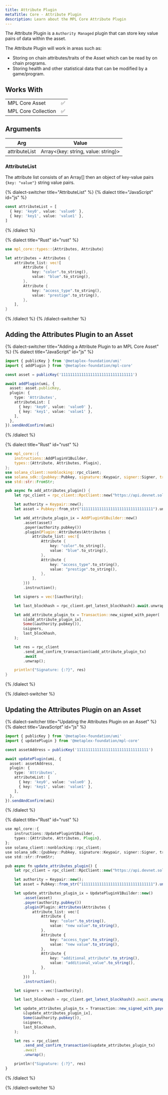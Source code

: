 ```yaml
---
title: Attribute Plugin
metaTitle: Core - Attribute Plugin
description: Learn about the MPL Core Attribute Plugin
---
```


The Attribute Plugin is a `Authority Managed` plugin that can store key value pairs of data within the asset.

The Attribute Plugin will work in areas such as:

- Storing on chain attributes/traits of the Asset which can be read by on chain programs.
- Storing health and other statistical data that can be modified by a game/program.

## Works With

|                     |     |
| ------------------- | --- |
| MPL Core Asset      | ✅  |
| MPL Core Collection | ✅  |

## Arguments

| Arg           | Value                               |
| ------------- | ----------------------------------- |
| attributeList | Array<{key: string, value: string}> |

### AttributeList

The attribute list consists of an Array[] then an object of key-value pairs `{key: "value"}` string value pairs.

{% dialect-switcher title="AttributeList" %}
{% dialect title="JavaScript" id="js" %}

```ts
const attributeList = [
  { key: 'key0', value: 'value0' },
  { key: 'key1', value: 'value1' },
]
```

{% /dialect %}

{% dialect title="Rust" id="rust" %}

```rust
use mpl_core::types::{Attributes, Attribute}

let attributes = Attributes {
    attribute_list: vec![
        Attribute {
            key: "color".to_string(),
            value: "blue".to_string(),
        },
        Attribute {
            key: "access_type".to_string(),
            value: "prestige".to_string(),
        },
    ],
}
```

{% /dialect %}
{% /dialect-switcher %}

## Adding the Attributes Plugin to an Asset

{% dialect-switcher title="Adding a Attribute Plugin to an MPL Core Asset" %}
{% dialect title="JavaScript" id="js" %}

```ts
import { publicKey } from '@metaplex-foundation/umi'
import { addPlugin } from '@metaplex-foundation/mpl-core'

const asset = publicKey('11111111111111111111111111111111')

await addPlugin(umi, {
  asset: asset.publicKey,
  plugin: {
    type: 'Attributes',
    attributeList: [
      { key: 'key0', value: 'value0' },
      { key: 'key1', value: 'value1' },
    ],
  },
}).sendAndConfirm(umi)
```

{% /dialect %}

{% dialect title="Rust" id="rust" %}

```rust
use mpl_core::{
    instructions::AddPluginV1Builder,
    types::{Attribute, Attributes, Plugin},
};
use solana_client::nonblocking::rpc_client;
use solana_sdk::{pubkey::Pubkey, signature::Keypair, signer::Signer, transaction::Transaction};
use std::str::FromStr;

pub async fn add_attributes_plugin() {
    let rpc_client = rpc_client::RpcClient::new("https://api.devnet.solana.com".to_string());

    let authority = Keypair::new();
    let asset = Pubkey::from_str("11111111111111111111111111111111").unwrap();

    let add_attribute_plugin_ix = AddPluginV1Builder::new()
        .asset(asset)
        .payer(authority.pubkey())
        .plugin(Plugin::Attributes(Attributes {
            attribute_list: vec![
                Attribute {
                    key: "color".to_string(),
                    value: "blue".to_string(),
                },
                Attribute {
                    key: "access_type".to_string(),
                    value: "prestige".to_string(),
                },
            ],
        }))
        .instruction();

    let signers = vec![&authority];

    let last_blockhash = rpc_client.get_latest_blockhash().await.unwrap();

    let add_attribute_plugin_tx = Transaction::new_signed_with_payer(
        &[add_attribute_plugin_ix],
        Some(&authority.pubkey()),
        &signers,
        last_blockhash,
    );

    let res = rpc_client
        .send_and_confirm_transaction(&add_attribute_plugin_tx)
        .await
        .unwrap();

    println!("Signature: {:?}", res)
}
```

{% /dialect %}

{% /dialect-switcher %}

## Updating the Attributes Plugin on an Asset

{% dialect-switcher title="Updating the Attributes Plugin on an Asset" %}
{% dialect title="JavaScript" id="js" %}

```ts
import { publicKey } from '@metaplex-foundation/umi'
import { updatePlugin } from '@metaplex-foundation/mpl-core'

const assetAddress = publicKey('11111111111111111111111111111111')

await updatePlugin(umi, {
  asset: assetAddress,
  plugin: {
    type: 'Attributes',
    attributeList: [
      { key: 'key0', value: 'value0' },
      { key: 'key1', value: 'value1' },
    ],
  },
}).sendAndConfirm(umi)
```

{% /dialect %}

{% dialect title="Rust" id="rust" %}

```ts
use mpl_core::{
    instructions::UpdatePluginV1Builder,
    types::{Attribute, Attributes, Plugin},
};
use solana_client::nonblocking::rpc_client;
use solana_sdk::{pubkey::Pubkey, signature::Keypair, signer::Signer, transaction::Transaction};
use std::str::FromStr;

pub async fn update_attributes_plugin() {
    let rpc_client = rpc_client::RpcClient::new("https://api.devnet.solana.com".to_string());

    let authority = Keypair::new();
    let asset = Pubkey::from_str("11111111111111111111111111111111").unwrap();

    let update_attributes_plugin_ix = UpdatePluginV1Builder::new()
        .asset(asset)
        .payer(authority.pubkey())
        .plugin(Plugin::Attributes(Attributes {
            attribute_list: vec![
                Attribute {
                    key: "color".to_string(),
                    value: "new value".to_string(),
                },
                Attribute {
                    key: "access_type".to_string(),
                    value: "new value".to_string(),
                },
                Attribute {
                    key: "additional_attribute".to_string(),
                    value: "additional_value".to_string(),
                },
            ],
        }))
        .instruction();

    let signers = vec![&authority];

    let last_blockhash = rpc_client.get_latest_blockhash().await.unwrap();

    let update_attributes_plugin_tx = Transaction::new_signed_with_payer(
        &[update_attributes_plugin_ix],
        Some(&authority.pubkey()),
        &signers,
        last_blockhash,
    );

    let res = rpc_client
        .send_and_confirm_transaction(&update_attributes_plugin_tx)
        .await
        .unwrap();

    println!("Signature: {:?}", res)
}
```

{% /dialect %}

{% /dialect-switcher %}
